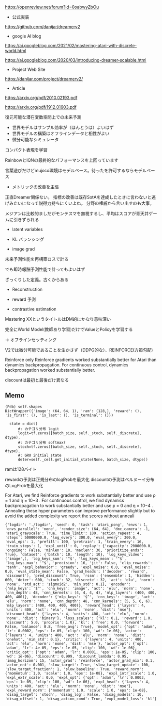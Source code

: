https://openreview.net/forum?id=0oabwyZbOu

- 公式実装

https://github.com/danijar/dreamerv2

- google AI blog

https://ai.googleblog.com/2021/02/mastering-atari-with-discrete-world.html

https://ai.googleblog.com/2020/03/introducing-dreamer-scalable.html

- Project Web Site

https://danijar.com/project/dreamerv2/

- Article

https://arxiv.org/pdf/2010.02193.pdf

https://arxiv.org/pdf/1912.01603.pdf


復元可能な潜在変数空間上での未来予測

- 世界モデルはサンプル効率が（ほんとうは）よいはず
- 世界モデルの構築はオフラインデータと相性がよい
- 微分可能なシミュレータ



コンパクト表現を学習

RainbowとIQNの最終的なパフォーマンスを上回っています


言葉遊びだけどmujoco環境はモデルベース。待ったを許可するならモデルベース


- メトリックの改善を主張

正直Dreamer関係ない。
指標の改善は既存SotAを達成したときに言わないと逃げみたいになって説得力持ちにくいよね。
分野の権威から言い出すのも大事。

メジアンは比較的ましだがモンテスマを無視するし、平均はスコアが青天井ゲームに引きずられる

- latent variables

- KL バランシング

- image grad


未来予測性能を再構築ロスで計る

でも即時報酬予測性能で計ってもよいはず


ざっくりした定義。古くからある

- Reconstruction

- reward 予測
- contrastive estimation


Mastering XXというタイトルはDM的にかなり意味深い


完全にWorld Model(教師あり学習)だけでValueとPolicyを学習する

→ オフラインセッティング


V2では微分可能であることを生かさず（DDPG的な）、REINFORCE(方策勾配)

Reinforce only Reinforce gradients worked substantially better for Atari than dynamics backpropagation. For continuous control, dynamics backpropagation worked substantially better.


discountは最初と最後だけ異なる

## Memo

```
(Pdb) self.shapes
DictWrapper({'image': (64, 64, 1), 'ram': (128,), 'reward': (), 'is_first': (), 'is_last': (), 'is_terminal': ()})

  state = dict(
      #: カテゴリ分布 logit
      logit=tf.zeros([batch_size, self._stoch, self._discrete], dtype),
      #: カテゴリ分布 softmax?
      stoch=tf.zeros([batch_size, self._stoch, self._discrete], dtype),
      #: GRU initial state
      deter=self._cell.get_initial_state(None, batch_size, dtype))
```

ramは128バイト


rewardの予測は正規分布のlogProbを最大化
discountの予測はベルヌーイ分布のLogProbを最大化


For Atari, we find Reinforce gradients to work substantially better and use ρ = 1 and η = 10−3
. For
continuous control, we find dynamics backpropagation to work substantially better and use ρ = 0
and η = 10−4
. Annealing these hyper parameters can improve performance slightly but to avoid the
added complexity we report the scores without anneali


```
{'logdir': './logdir', 'seed': 0, 'task': 'atari_pong', 'envs': 1, 'envs_parallel': 'none', 'render_size': (64, 64), 'dmc_camera': -1, 'atari_grayscale': True, 'time_limit': 100, 'action_repeat': 4, 'steps': 50000000.0, 'log_every': 300.0, 'eval_every': 300.0, 'eval_eps': 1, 'prefill': 100, 'pretrain': 1, 'train_every': 16, 'train_steps': 1, 'expl_until': 0, 'replay': {'capacity': 2000000.0, 'ongoing': False, 'minlen': 10, 'maxlen': 30, 'prioritize_ends': True}, 'dataset': {'batch': 10, 'length': 10}, 'log_keys_video': ('image',), 'log_keys_sum': '^$', 'log_keys_mean': '^$', 'log_keys_max': '^$', 'precision': 16, 'jit': False, 'clip_rewards': 'tanh', 'expl_behavior': 'greedy', 'expl_noise': 0.0, 'eval_noise': 0.0, 'eval_state_mean': False, 'grad_heads': ('decoder', 'reward', 'discount'), 'pred_discount': True, 'rssm': {'ensemble': 1, 'hidden': 600, 'deter': 600, 'stoch': 32, 'discrete': 32, 'act': 'elu', 'norm': 'none', 'std_act': 'sigmoid2', 'min_std': 0.1}, 'encoder': {'mlp_keys': '$^', 'cnn_keys': 'image', 'act': 'elu', 'norm': 'none', 'cnn_depth': 48, 'cnn_kernels': (4, 4, 4, 4), 'mlp_layers': (400, 400, 400, 400)}, 'decoder': {'mlp_keys': '$^', 'cnn_keys': 'image', 'act': 'elu', 'norm': 'none', 'cnn_depth': 48, 'cnn_kernels': (5, 5, 6, 6), 'mlp_layers': (400, 400, 400, 400)}, 'reward_head': {'layers': 4, 'units': 400, 'act': 'elu', 'norm': 'none', 'dist': 'mse'}, 'discount_head': {'layers': 4, 'units': 400, 'act': 'elu', 'norm': 'none', 'dist': 'binary'}, 'loss_scales': {'kl': 0.1, 'reward': 1.0, 'discount': 5.0, 'proprio': 1.0}, 'kl': {'free': 0.0, 'forward': False, 'balance': 0.8, 'free_avg': True}, 'model_opt': {'opt': 'adam', 'lr': 0.0002, 'eps': 1e-05, 'clip': 100, 'wd': 1e-06}, 'actor': {'layers': 4, 'units': 400, 'act': 'elu', 'norm': 'none', 'dist': 'onehot', 'min_std': 0.1}, 'critic': {'layers': 4, 'units': 400, 'act': 'elu', 'norm': 'none', 'dist': 'mse'}, 'actor_opt': {'opt': 'adam', 'lr': 4e-05, 'eps': 1e-05, 'clip': 100, 'wd': 1e-06}, 'critic_opt': {'opt': 'adam', 'lr': 0.0001, 'eps': 1e-05, 'clip': 100, 'wd': 1e-06}, 'discount': 0.999, 'discount_lambda': 0.95, 'imag_horizon': 15, 'actor_grad': 'reinforce', 'actor_grad_mix': 0.1, 'actor_ent': 0.001, 'slow_target': True, 'slow_target_update': 100, 'slow_target_fraction': 1, 'slow_baseline': True, 'reward_norm': {'momentum': 1.0, 'scale': 1.0, 'eps': 1e-08}, 'expl_intr_scale': 1.0, 'expl_extr_scale': 0.0, 'expl_opt': {'opt': 'adam', 'lr': 0.0003, 'eps': 1e-05, 'clip': 100, 'wd': 1e-06}, 'expl_head': {'layers': 4, 'units': 400, 'act': 'elu', 'norm': 'none', 'dist': 'mse'}, 'expl_reward_norm': {'momentum': 1.0, 'scale': 1.0, 'eps': 1e-08}, 'disag_target': 'stoch', 'disag_log': False, 'disag_models': 10, 'disag_offset': 1, 'disag_action_cond': True, 'expl_model_loss': 'kl'}
```
